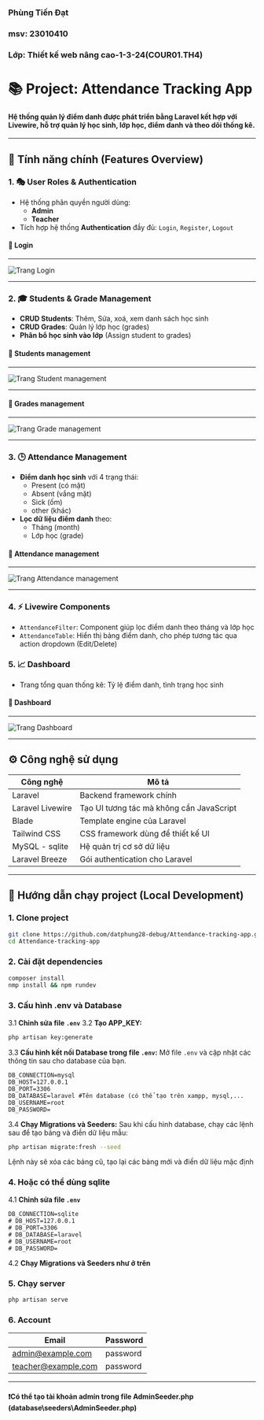 ### Phùng Tiến Đạt 
### msv: 23010410
### Lớp: Thiết kế web nâng cao-1-3-24(COUR01.TH4)
# 📚 Project: Attendance Tracking App
#### Hệ thống quản lý điểm danh được phát triển bằng **Laravel** kết hợp với **Livewire**, hỗ trợ quản lý học sinh, lớp học, điểm danh và theo dõi thống kê.
---
## 🚀 Tính năng chính (Features Overview)
### 1. 🎭 User Roles & Authentication
- Hệ thống phân quyền người dùng:
  - **Admin**
  - **Teacher**
- Tích hợp hệ thống **Authentication** đầy đủ: `Login`, `Register`, `Logout`
#### 📸 Login
***
![Trang Login](assets/login.png)
***
### 2. 🎓 Students & Grade Management
- **CRUD Students**: Thêm, Sửa, xoá, xem danh sách học sinh
- **CRUD Grades**: Quản lý lớp học (grades)
- **Phân bổ học sinh vào lớp** (Assign student to grades)
#### 📸 Students management
***
![Trang Student management](assets/student-mangagement.png)
***
#### 📸 Grades management
***
![Trang Grade management](assets/grades-management.png)
***
### 3. 🕒 Attendance Management
- **Điểm danh học sinh** với 4 trạng thái:
    - Present (có mặt)
    - Absent (vắng mặt)
    - Sick (ốm)
    - other (khác)
- **Lọc dữ liệu điểm danh** theo:
    - Tháng (month)
    - Lớp học (grade)
#### 📸 Attendance management
***
![Trang Attendance management](assets/attendance-management.png)
***
### 4. ⚡ Livewire Components
- `AttendanceFilter`: Component giúp lọc điểm danh theo tháng và lớp học
- `AttendanceTable`: Hiển thị bảng điểm danh, cho phép tương tác qua action dropdown (Edit/Delete)
### 5. 📈 Dashboard
- Trang tổng quan thống kê: Tỷ lệ điểm danh, tình trạng học sinh
#### 📸 Dashboard
***
![Trang Dashboard](assets/dashboard.png)
***
## ⚙️ Công nghệ sử dụng
| Công nghệ       | Mô tả                                   |
|----------------|------------------------------------------|
| Laravel        | Backend framework chính                  |
| Laravel Livewire | Tạo UI tương tác mà không cần JavaScript |
| Blade          | Template engine của Laravel              |
| Tailwind CSS   | CSS framework dùng để thiết kế UI        |
| MySQL - sqlite | Hệ quản trị cơ sở dữ liệu                |
| Laravel Breeze | Gói authentication cho Laravel           |

---
## 🧪 Hướng dẫn chạy project (Local Development)
### 1. Clone project
```bash
git clone https://github.com/datphung28-debug/Attendance-tracking-app.git
cd Attendance-tracking-app
```
### 2. Cài đặt dependencies
```bash
composer install
nmp install && npm rundev
```
### 3. Cấu hình **.env** và **Database**
3.1  **Chỉnh sửa file `.env`**
3.2  **Tạo APP_KEY:**
```bash
php artisan key:generate
```
3.3  **Cấu hình kết nối Database trong file `.env`:**
Mở file `.env` và cập nhật các thông tin sau cho database của bạn.

```dotenv
DB_CONNECTION=mysql
DB_HOST=127.0.0.1
DB_PORT=3306
DB_DATABASE=laravel #Tên database (có thể tạo trên xampp, mysql,...
DB_USERNAME=root
DB_PASSWORD=
```

3.4  **Chạy Migrations và Seeders:**
Sau khi cấu hình database, chạy các lệnh sau để tạo bảng và điền dữ liệu mẫu:
```bash
php artisan migrate:fresh --seed
```
Lệnh này sẽ xóa các bảng cũ, tạo lại các bảng mới và điền dữ liệu mặc định
### 4. Hoặc có thể dùng **sqlite**
 4.1 **Chỉnh sửa file `.env`**
   ```dotenv
   DB_CONNECTION=sqlite
   # DB_HOST=127.0.0.1
   # DB_PORT=3306
   # DB_DATABASE=laravel
   # DB_USERNAME=root
   # DB_PASSWORD=
   ```
 4.2 **Chạy Migrations và Seeders như ở trên**   
### 5. Chạy server
```bash
php artisan serve
```
### 6. Account
| Email    | Password    |
|----------|-------------|
| admin@example.com    | password    |
| teacher@example.com    | password    |
---
#### ❗Có thể tạo tài khoản **admin** trong file AdminSeeder.php (database\seeders\AdminSeeder.php)
